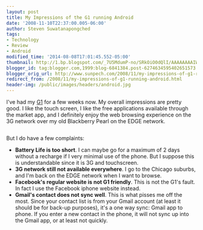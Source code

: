 ```yaml
---
layout: post
title: My Impressions of the G1 running Android
date: '2008-11-10T22:37:00.005-06:00'
author: Steven Suwatanapongched
tags:
- Technology
- Review
- Android
modified_time: '2014-08-08T17:01:45.552-05:00'
thumbnail: http://1.bp.blogspot.com/_7U5MdumP-no/SRkOiO0dQlI/AAAAAAAAIWA/FOxhihLlYQA/s600/g1officialnewnew.jpg
blogger_id: tag:blogger.com,1999:blog-6841384.post-6274634595402651573
blogger_orig_url: http://www.sunpech.com/2008/11/my-impressions-of-g1-running-android.html
redirect_from: /2008/11/my-impressions-of-g1-running-android.html
header-img: /public/images/headers/android.jpg
---
```


I've had my <a href="http://www.t-mobileg1.com/">G1</a> for a few weeks now.  My overall impressions are pretty good.  I like the touch screen, I like the free applications available through the market app, and I definitely enjoy the web browsing experience on the 3G network over my old Blackberry Pearl on the EDGE network.

<img alt="" border="0" id="BLOGGER_PHOTO_ID_5267257220442964562" src="http://1.bp.blogspot.com/_7U5MdumP-no/SRkOiO0dQlI/AAAAAAAAIWA/FOxhihLlYQA/s400/g1officialnewnew.jpg" />

But I do have a few complaints:

<ul>
  <li><b>Battery Life is too short</b>.  I can maybe go for a maximum of 2 days without a recharge if I very minimal use of the phone.  But I suppose this is understandable since it is 3G and touchscreen.</li>
  <li><b>3G network still not available everywhere</b>.  I go to the Chicago suburbs, and I'm back on the EDGE network when I want to browse.</li>
  <li><b>Facebook's regular website is not G1 friendly</b>.  This is not the G1's fault.  In fact I use the Facebook iphone website instead.</li>
  <li><b>Gmail's contact does not sync well</b>.  This is what pisses me off the most.  Since your contact list is from your Gmail account (at least it should be for back-up purposes), it's a one way sync: Gmail app to phone.  If you enter a new contact in the phone, it will not sync up into the Gmail app, or at least not quickly.</li>
</ul>
